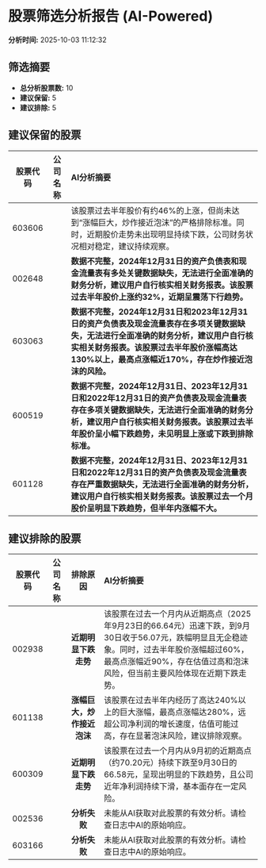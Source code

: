 # 股票筛选分析报告 (AI-Powered)

**分析时间:** 2025-10-03 11:12:32

## 筛选摘要

- **总分析股票数:** 10
- **建议保留:** 5
- **建议排除:** 5

## 建议保留的股票

| 股票代码 | 公司名称 | AI分析摘要 |
|:---:|:---:|:---|
| 603606 |  | 该股票过去半年股价有约46%的上涨，但尚未达到“涨幅巨大，炒作接近泡沫”的严格排除标准。同时，近期股价走势未出现明显持续下跌，公司财务状况相对稳定，建议持续观察。 |
| 002648 |  | **数据不完整，2024年12月31日的资产负债表和现金流量表有多处关键数据缺失，无法进行全面准确的财务分析，建议用户自行核实相关财务报表。该股票过去半年股价上涨约32%，近期呈震荡下行趋势。** |
| 603063 |  | **数据不完整，2024年12月31日和2023年12月31日的资产负债表及现金流量表存在多项关键数据缺失，无法进行全面准确的财务分析，建议用户自行核实相关财务报表。该股票过去半年股价涨幅高达130%以上，最高点涨幅近170%，存在炒作接近泡沫的风险。** |
| 600519 |  | **数据不完整，2024年12月31日、2023年12月31日和2022年12月31日的资产负债表及现金流量表存在多项关键数据缺失，无法进行全面准确的财务分析，建议用户自行核实相关财务报表。该股票过去半年股价呈小幅下跌趋势，未见明显上涨或下跌到排除标准。** |
| 601128 |  | **数据不完整，2024年12月31日、2023年12月31日和2022年12月31日的资产负债表及现金流量表存在严重数据缺失，无法进行全面准确的财务分析，建议用户自行核实相关财务报表。该股票过去一个月股价呈明显下跌趋势，但半年内涨幅不大。** |

## 建议排除的股票

| 股票代码 | 公司名称 | 排除原因 | AI分析摘要 |
|:---:|:---:|:---:|:---|
| 002938 |  | **近期明显下跌走势** | 该股票在过去一个月内从近期高点（2025年9月23日的66.64元）迅速下跌，到9月30日收于56.07元，跌幅明显且无企稳迹象。同时，过去半年股价涨幅超过60%，最高点涨幅近90%，存在估值过高和泡沫风险，但当前主要风险体现在近期下跌走势。 |
| 601138 |  | **涨幅巨大，炒作接近泡沫** | 该股票在过去半年内经历了高达240%以上的巨大涨幅，最高点涨幅达280%，远超公司净利润的增长速度，估值可能过高，存在显著泡沫风险，建议排除观察。 |
| 600309 |  | **近期明显下跌走势** | 该股票在过去一个月内从9月初的近期高点（约70.20元）持续下跌至9月30日的66.58元，呈现出明显的下跌趋势，且公司近年净利润持续下滑，基本面存在一定风险。 |
| 002536 |  | **分析失败** | 未能从AI获取对此股票的有效分析。请检查日志中AI的原始响应。 |
| 603166 |  | **分析失败** | 未能从AI获取对此股票的有效分析。请检查日志中AI的原始响应。 |
